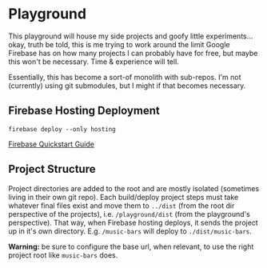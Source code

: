 # Playground

This playground will house my side projects and goofy little experiments… okay, truth be told, this is me trying to work around the limit Google Firebase has on how many projects I can probably have for free, but maybe this won't be necessary. Time & experience will tell.

Essentially, this has become a sort-of monolith with sub-repos. I'm not (currently) using git submodules, but I might if that becomes necessary.

## Firebase Hosting Deployment

`firebase deploy --only hosting`

[Firebase Quickstart Guide](https://firebase.google.com/docs/hosting/quickstart)

## Project Structure

Project directories are added to the root and are mostly isolated (sometimes living in their own git repo). Each build/deploy project steps must take whatever final files exist and move them to `../dist` (from the root dir perspective of the projects), i.e. `/playground/dist` (from the playground's perspective). That way, when Firebase hosting deploys, it sends the project up in it's own directory. E.g. `/music-bars` will deploy to `./dist/music-bars`.

**Warning:** be sure to configure the base url, when relevant, to use the right project root like `music-bars` does.